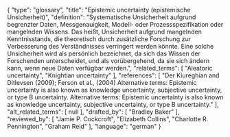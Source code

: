 {
    "type": "glossary",
    "title": "Epistemic uncertainty (epistemische Unsicherheit)",
    "definition": "Systematische Unsicherheit aufgrund begrenzter Daten, Messgenauigkeit, Modell- oder Prozessspezifikation oder mangelnden Wissens. Das heißt, Unsicherheit aufgrund mangelnden Kenntnisstands, die theoretisch durch zusätzliche Forschung zur Verbesserung des Verständnisses verringert werden könnte. Eine solche Unsicherheit wird als persönlich bezeichnet, da sich das Wissen der Forschenden unterscheidet, und als vorübergehend, da sie sich ändern kann, wenn neue Daten verfügbar werden.",
    "related_terms": [
        "Aleatoric uncertainty",
        "Knightian uncertainty"
    ],
    "references": [
        "Der Kiureghian and Ditlevsen (2009); Ferson et al., (2004) Alternative terms: Epistemic uncertainty is also known as knowledge uncertainty, subjective uncertainty, or type B uncertainty. Alternative terms:  Epistemic uncertainty is also known as knowledge uncertainty, subjective uncertainty, or type B uncertainty."
    ],
    "alt_related_terms": [
        null
    ],
    "drafted_by": [
        "Bradley Baker"
    ],
    "reviewed_by": [
        "Jamie P. Cockcroft",
        "Elizabeth Collins",
        "Charlotte R. Pennington",
        "Graham Reid"
    ],
    "language": "german"
}